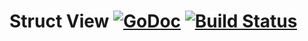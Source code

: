 # Struct View [![GoDoc](https://godoc.org/github.com/sevlyar/go-struct-view?status.png)](https://godoc.org/github.com/sevlyar/go-struct-view) [![Build Status](https://travis-ci.org/sevlyar/go-struct-view.svg?branch=master)](https://travis-ci.org/sevlyar/go-struct-view)
